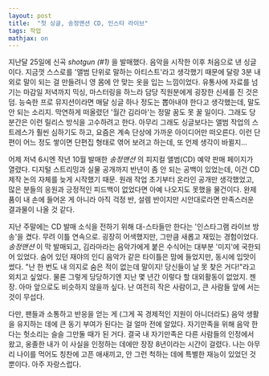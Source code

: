 ```yaml
---
layout: post
title:  "첫 싱글, 송정맨션 CD, 인스타 라이브"
tags: 작업
mathjax: on
---
```

지난달 25일에 신곡 _shotgun (#1)_ 을 발매했다. 음악을 시작한 이후 처음으로 낸 싱글이다.
지금껏 스스로를 '앨범 단위로 말하는 아티스트'라고 생각했기 때문에 달랑 3분 내외로 말이 되는 걸 만들려니 영 몸에 안 맞는 옷을 입는 느낌이었다.
유통사에 자료를 넘기는 마감일 저녁까지 믹싱, 마스터링을 하느라 담당 직원분에게 굉장한 신세를 진 것은 덤.
능숙한 프로 뮤지션이라면 매달 싱글 하나 정도는 뽑아내야 한다고 생각했는데, 말도 안 되는 소리지. 막연하게 떠올렸던 '월간 김라마'는 정말 꿈도 못 꿀 일이다.
그래도 당분간은 이런 릴리스 방식을 고수하려고 한다. 아무리 그래도 싱글보다는 앨범 작업의 스트레스가 훨씬 심하기도 하고, 요즘은 계속 단상에 가까운 아이디어만 떠오른다.
이런 단편이 어느 정도 쌓이면 단편집 형태로 엮어 보려고 하는데, 또 언제 생각이 바뀔지...

어제 저녁 6시엔 작년 10월 발매한 _송정맨션_ 의 피지컬 앨범(CD) 예약 판매 페이지가 열렸다.
디지털 스트리밍과 실물 공개까지 반년이 좀 안 되는 공백이 있었는데, 이건 CD 제작 논의 자체를 늦게 시작했기 때문.
원래 작업 초기부터 온라인 공개만 생각했었고, 많은 분들의 응원과 긍정적인 피드백이 없었다면 아예 나오지도 못했을 물건이다.
완제품이 내 손에 들어온 게 아니라 아직 걱정 반, 설렘 반이지만 시안대로라면 만족스러운 결과물이 나올 것 같다.

지난 주말에는 CD 발매 소식을 전하기 위해 대-스타들만 한다는 '인스타그램 라이브 방송'을 켰다. 무려 이틀 연속으로. 굉장히 어색했지만, 그만큼 새롭고 재밌는 경험이었다.
_송정맨션_ 이 막 발매되고, 김라마라는 음악가에게 붙은 수식어는 대부분 '미지'에 국한되어 있었다. 숨어 있던 재야의 인디 음악가 같은 타이틀은 맘에 들었지만, 동시에 입맛이 썼다.
"난 한 번도 내 의지로 숨은 적이 없는데 말이지! 당신들이 날 못 찾은 거다!"라고 외치고 싶었다. 물론 그렇게 당당하기엔 지난 몇 년간 이렇다 할 대외활동이 없었지. 젠장.
아마 앞으로도 비슷하지 않을까 싶다. 난 여전히 작은 사람이고, 큰 사람들 앞에 서는 것이 무섭다.

다만, 팬들과 소통하고 반응을 얻는 게 (그게 꼭 경제적인 지원이 아니더라도) 음악 생활을 유지하는 데에 큰 동기 부여가 된다는 걸 얼마 전에 알았다.
자기만족을 위해 음악 한다는 헛소리는 슬슬 그만둘 때가 된 거다. 결국 내 자기만족은 다른 사람들의 인정에서 왔고, 옹졸한 내가 이 사실을 인정하는 데에만 장장 8년이라는 시간이 걸렸다.
나는 아무리 나이를 먹어도 칭찬에 고픈 애새끼고, 안 그런 척하는 데에 특별한 재능이 있었던 것뿐이다. 아주 자랑스럽다.
